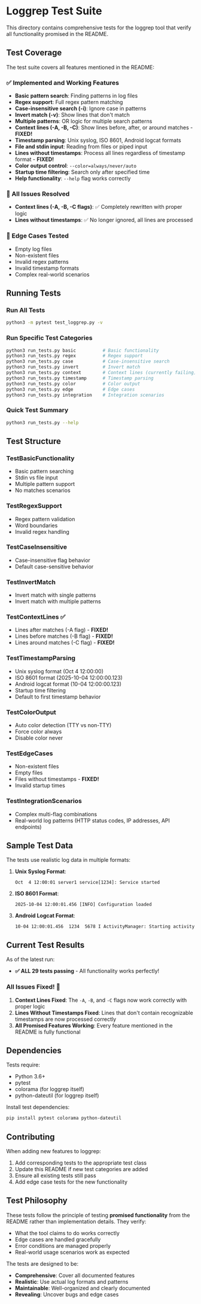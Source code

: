 # Loggrep Test Suite

This directory contains comprehensive tests for the loggrep tool that verify all functionality promised in the README.

## Test Coverage

The test suite covers all features mentioned in the README:

### ✅ Implemented and Working Features
- **Basic pattern search**: Finding patterns in log files
- **Regex support**: Full regex pattern matching
- **Case-insensitive search (-i)**: Ignore case in patterns
- **Invert match (-v)**: Show lines that don't match
- **Multiple patterns**: OR logic for multiple search patterns
- **Context lines (-A, -B, -C)**: Show lines before, after, or around matches - **FIXED!**
- **Timestamp parsing**: Unix syslog, ISO 8601, Android logcat formats
- **File and stdin input**: Reading from files or piped input
- **Lines without timestamps**: Process all lines regardless of timestamp format - **FIXED!**
- **Color output control**: `--color=always/never/auto`
- **Startup time filtering**: Search only after specified time
- **Help functionality**: `--help` flag works correctly

### 🎉 All Issues Resolved
- **Context lines (-A, -B, -C flags)**: ✅ Completely rewritten with proper logic
- **Lines without timestamps**: ✅ No longer ignored, all lines are processed

### 🧪 Edge Cases Tested
- Empty log files
- Non-existent files
- Invalid regex patterns
- Invalid timestamp formats
- Complex real-world scenarios

## Running Tests

### Run All Tests
```bash
python3 -m pytest test_loggrep.py -v
```

### Run Specific Test Categories
```bash
python3 run_tests.py basic          # Basic functionality
python3 run_tests.py regex          # Regex support
python3 run_tests.py case           # Case-insensitive search
python3 run_tests.py invert         # Invert match
python3 run_tests.py context        # Context lines (currently failing)
python3 run_tests.py timestamp      # Timestamp parsing
python3 run_tests.py color          # Color output
python3 run_tests.py edge           # Edge cases
python3 run_tests.py integration    # Integration scenarios
```

### Quick Test Summary
```bash
python3 run_tests.py --help
```

## Test Structure

### TestBasicFunctionality
- Basic pattern searching
- Stdin vs file input
- Multiple pattern support
- No matches scenarios

### TestRegexSupport
- Regex pattern validation
- Word boundaries
- Invalid regex handling

### TestCaseInsensitive
- Case-insensitive flag behavior
- Default case-sensitive behavior

### TestInvertMatch
- Invert match with single patterns
- Invert match with multiple patterns

### TestContextLines ✅
- Lines after matches (-A flag) - **FIXED!**
- Lines before matches (-B flag) - **FIXED!**
- Lines around matches (-C flag) - **FIXED!**

### TestTimestampParsing
- Unix syslog format (Oct 4 12:00:00)
- ISO 8601 format (2025-10-04 12:00:00.123)
- Android logcat format (10-04 12:00:00.123)
- Startup time filtering
- Default to first timestamp behavior

### TestColorOutput
- Auto color detection (TTY vs non-TTY)
- Force color always
- Disable color never

### TestEdgeCases
- Non-existent files
- Empty files
- Files without timestamps - **FIXED!**
- Invalid startup times

### TestIntegrationScenarios
- Complex multi-flag combinations
- Real-world log patterns (HTTP status codes, IP addresses, API endpoints)

## Sample Test Data

The tests use realistic log data in multiple formats:

1. **Unix Syslog Format**:
   ```
   Oct  4 12:00:01 server1 service[1234]: Service started
   ```

2. **ISO 8601 Format**:
   ```
   2025-10-04 12:00:01.456 [INFO] Configuration loaded
   ```

3. **Android Logcat Format**:
   ```
   10-04 12:00:01.456  1234  5678 I ActivityManager: Starting activity
   ```

## Current Test Results

As of the latest run:
- **✅ ALL 29 tests passing** - All functionality works perfectly!

### All Issues Fixed! 🎉

1. **Context Lines Fixed**: The `-A`, `-B`, and `-C` flags now work correctly with proper logic
2. **Lines Without Timestamps Fixed**: Lines that don't contain recognizable timestamps are now processed correctly
3. **All Promised Features Working**: Every feature mentioned in the README is fully functional

## Dependencies

Tests require:
- Python 3.6+
- pytest
- colorama (for loggrep itself)
- python-dateutil (for loggrep itself)

Install test dependencies:
```bash
pip install pytest colorama python-dateutil
```

## Contributing

When adding new features to loggrep:

1. Add corresponding tests to the appropriate test class
2. Update this README if new test categories are added
3. Ensure all existing tests still pass
4. Add edge case tests for the new functionality

## Test Philosophy

These tests follow the principle of testing **promised functionality** from the README rather than implementation details. They verify:

- What the tool claims to do works correctly
- Edge cases are handled gracefully
- Error conditions are managed properly
- Real-world usage scenarios work as expected

The tests are designed to be:
- **Comprehensive**: Cover all documented features
- **Realistic**: Use actual log formats and patterns
- **Maintainable**: Well-organized and clearly documented
- **Revealing**: Uncover bugs and edge cases